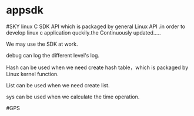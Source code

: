 # appsdk
#SKY
linux C SDK API which is packaged by general Linux API .in order to develop linux c application quckily.the Continuously updated.....

We may use the SDK at work.

debug  can log the different level's log.

Hash can be used when we need create hash table，which is packaged by Linux kernel function.

List can be used when we need create list.

sys can be used when we calculate the time operation.

#GPS
